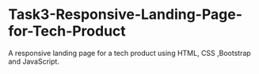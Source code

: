 # Task3-Responsive-Landing-Page-for-Tech-Product
A responsive landing page for a tech product using HTML, CSS ,Bootstrap and JavaScript.
